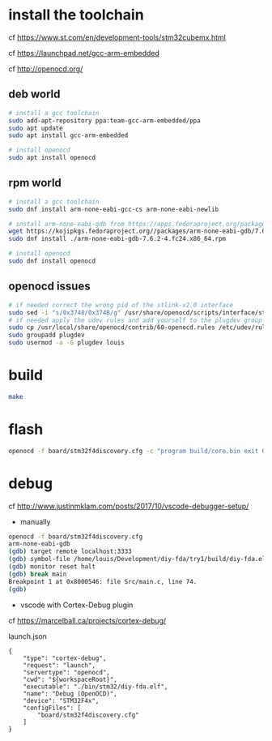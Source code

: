 # install the toolchain

cf https://www.st.com/en/development-tools/stm32cubemx.html

cf https://launchpad.net/gcc-arm-embedded

cf http://openocd.org/

## deb world
```bash
# install a gcc toolchain
sudo add-apt-repository ppa:team-gcc-arm-embedded/ppa
sudo apt update
sudo apt install gcc-arm-embedded

# install openocd
sudo apt install openocd
```

## rpm world
```bash
# install a gcc toolchain
sudo dnf install arm-none-eabi-gcc-cs arm-none-eabi-newlib

# install arm-none-eabi-gdb from https://apps.fedoraproject.org/packages/
wget https://kojipkgs.fedoraproject.org//packages/arm-none-eabi-gdb/7.6.2/4.fc24/x86_64/arm-none-eabi-gdb-7.6.2-4.fc24.x86_64.rpm
sudo dnf install ./arm-none-eabi-gdb-7.6.2-4.fc24.x86_64.rpm

# install openocd
sudo dnf install openocd
```

## openocd issues
```bash
# if needed correct the wrong pid of the stlink-v2.0 interface
sudo sed -i "s/0x3748/0x374B/g" /usr/share/openocd/scripts/interface/stlink-v2.cfg
# if needed apply the udev rules and add yourself to the plugdev group
sudo cp /usr/local/share/openocd/contrib/60-openocd.rules /etc/udev/rules.d
sudo groupadd plugdev
sudo usermod -a -G plugdev louis
```

# build
```bash
make
```

# flash
```bash
openocd -f board/stm32f4discovery.cfg -c "program build/core.bin exit 0x08000000"
```

# debug

cf http://www.justinmklam.com/posts/2017/10/vscode-debugger-setup/

* manually

```bash
openocd -f board/stm32f4discovery.cfg
arm-none-eabi-gdb
(gdb) target remote localhost:3333
(gdb) symbol-file /home/louis/Development/diy-fda/try1/build/diy-fda.elf
(gdb) monitor reset halt
(gdb) break main
Breakpoint 1 at 0x8000546: file Src/main.c, line 74.
(gdb) 
```

* vscode with Cortex-Debug plugin
 
cf https://marcelball.ca/projects/cortex-debug/

launch.json
```
{
    "type": "cortex-debug",
    "request": "launch",
    "servertype": "openocd",
    "cwd": "${workspaceRoot}",
    "executable": "./bin/stm32/diy-fda.elf",
    "name": "Debug (OpenOCD)",
    "device": "STM32F4x",
    "configFiles": [
        "board/stm32f4discovery.cfg"
    ]
}
```
